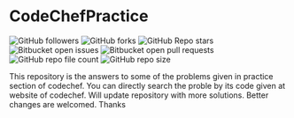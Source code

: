 # CodeChefPractice
![GitHub followers](https://img.shields.io/github/followers/deveshk103?style=social)
![GitHub forks](https://img.shields.io/github/forks/deveshk103/CodeChefPractice?style=social)
![GitHub Repo stars](https://img.shields.io/github/stars/deveshk103/CodeChefPractice?style=social)
![Bitbucket open issues](https://img.shields.io/bitbucket/issues/deveshk103/CodeChefPractice?color=%#00FF00&label=Issue)
![Bitbucket open pull requests](https://img.shields.io/bitbucket/pr-raw/deveshk103/CodeChefPractice?color=%2300FF00)
![GitHub repo file count](https://img.shields.io/github/directory-file-count/deveshk103/CodeChefPractice?color=%2300FF00&label=Files)
![GitHub repo size](https://img.shields.io/github/repo-size/deveshk103/CodeChefPractice?color=%23ooffoo&label=Repo%20Size)

This repository is the answers to some of the problems given in practice section of codechef.
You can directly search the proble by its code given at website of codechef.
Will update repository with more solutions.
Better changes are welcomed.
Thanks
